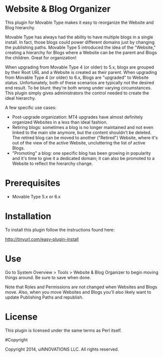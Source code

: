 # Website & Blog Organizer

This plugin for Movable Type makes it easy to reorganize the Website and Blog
hierarchy.

Movable Type has always had the ability to have multiple blogs in a single
install. In fact, those blogs could power different domains just by changing
the publishing paths. Movable Type 5 introduced the idea of the "Website,"
creating a hierarchy for Blogs where a Website can be the parent and Blogs the
children. Great for organization!

When upgrading from Movable Type 4 (or older) to 5.x, blogs are grouped by
their Root URL and a Website is created as their parent. When upgrading from
Movable Type 4 (or older) to 6.x, Blogs are "upgraded" to Website status.
Unfortunately, both of these scenarios are typically not the desired end
result. To be blunt: they're both wrong under varying circumstances. This
plugin simply gives administrators the control needed to create the ideal
hierarchy.

A few specific use cases:

* Post-upgrade organization: MT4 upgrades have almost definitely organized
  Websites in a less than ideal fashion.
* Retiring blogs: sometimes a blog is no longer maintained and not even linked
  to the main site anymore, but the content shouldn't be deleted. The retired
  blog can be moved to another ("Retired") Website, where it's out of the view
  of the active Website, uncluttering the list of active Blogs.
* "Promoting" a blog: one specific blog has been growing in popularity and it's
  time to give it a dedicated domain; it can also be promoted to a Website to
  reflect the hierarchy change.

# Prerequisites

* Movable Type 5.x or 6.x

# Installation

To install this plugin follow the instructions found here:

http://tinyurl.com/easy-plugin-install

# Use

Go to System Overview > Tools > Website & Blog Organizer to begin moving things around. Be sure to save when done.

Note that Roles and Permissions are not changed when Websites and Blogs move. Also, when you move Websites and Blogs you'll also likely want to update Publishing Paths and republish.

# License

This plugin is licensed under the same terms as Perl itself.

#Copyright

Copyright 2014, uiNNOVATIONS LLC. All rights reserved.
